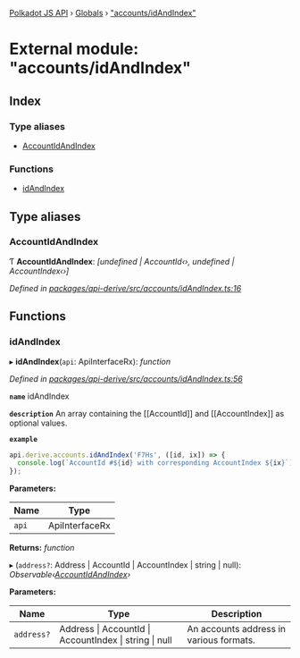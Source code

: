 [Polkadot JS API](../README.md) › [Globals](../globals.md) › ["accounts/idAndIndex"](_accounts_idandindex_.md)

# External module: "accounts/idAndIndex"

## Index

### Type aliases

* [AccountIdAndIndex](_accounts_idandindex_.md#accountidandindex)

### Functions

* [idAndIndex](_accounts_idandindex_.md#idandindex)

## Type aliases

###  AccountIdAndIndex

Ƭ **AccountIdAndIndex**: *[undefined | AccountId‹›, undefined | AccountIndex‹›]*

*Defined in [packages/api-derive/src/accounts/idAndIndex.ts:16](https://github.com/polkadot-js/api/blob/0e264a029/packages/api-derive/src/accounts/idAndIndex.ts#L16)*

## Functions

###  idAndIndex

▸ **idAndIndex**(`api`: ApiInterfaceRx): *function*

*Defined in [packages/api-derive/src/accounts/idAndIndex.ts:56](https://github.com/polkadot-js/api/blob/0e264a029/packages/api-derive/src/accounts/idAndIndex.ts#L56)*

**`name`** idAndIndex

**`description`** An array containing the [[AccountId]] and [[AccountIndex]] as optional values.

**`example`** 
<BR>

```javascript
api.derive.accounts.idAndIndex('F7Hs', ([id, ix]) => {
  console.log(`AccountId #${id} with corresponding AccountIndex ${ix}`);
});
```

**Parameters:**

Name | Type |
------ | ------ |
`api` | ApiInterfaceRx |

**Returns:** *function*

▸ (`address?`: Address | AccountId | AccountIndex | string | null): *Observable‹[AccountIdAndIndex](_accounts_idandindex_.md#accountidandindex)›*

**Parameters:**

Name | Type | Description |
------ | ------ | ------ |
`address?` | Address &#124; AccountId &#124; AccountIndex &#124; string &#124; null | An accounts address in various formats. |
